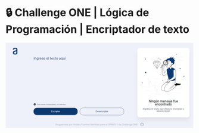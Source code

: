 # 🔒 Challenge ONE | Lógica de Programación | Encriptador de texto

<p align="center" >
     <img width="800" heigth="480" src="https://github.com/afuentes11/encriptador-de-texto/blob/master/pagina.png">
</p>
